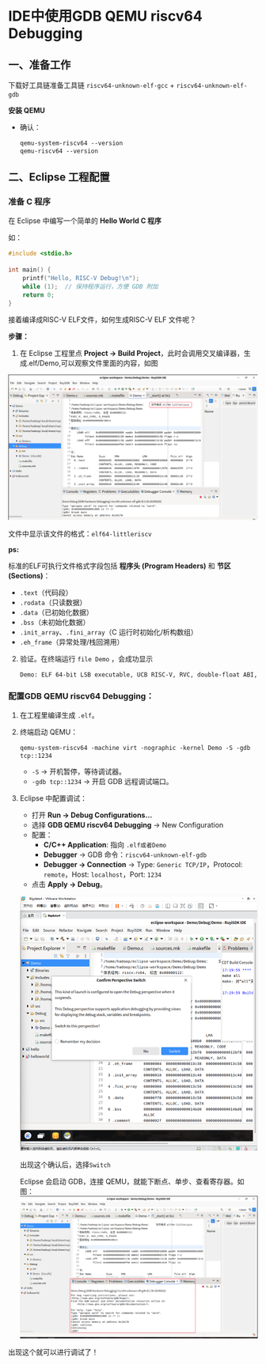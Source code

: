 # IDE中使用GDB QEMU riscv64 Debugging

## 一、准备工作

下载好工具链准备工具链 `riscv64-unknown-elf-gcc` + `riscv64-unknown-elf-gdb`

**安装 QEMU**

- 确认：

  ```
  qemu-system-riscv64 --version
  qemu-riscv64 --version
  ```

## 二、Eclipse 工程配置

### 准备 C 程序

在 Eclipse 中编写一个简单的 **Hello World C 程序**

如：

```c
#include <stdio.h>

int main() {
    printf("Hello, RISC-V Debug!\n");
    while (1);  // 保持程序运行，方便 GDB 附加
    return 0;
}
```

接着编译成RISC-V ELF文件，如何生成RISC-V ELF 文件呢？

**步骤：**

1. 在 Eclipse 工程里点 **Project → Build Project**，此时会调用交叉编译器，生成.elf/Demo,可以观察文件里面的内容，如图

![](pic/pic3.png)

文件中显示该文件的格式：`elf64-littleriscv`

**ps:**

标准的ELF可执行文件格式字段包括 **程序头 (Program Headers)** 和 **节区 (Sections)**：

- `.text`（代码段）
- `.rodata`（只读数据）
- `.data`（已初始化数据）
- `.bss`（未初始化数据）
- `.init_array`、`.fini_array`（C 运行时初始化/析构数组）
- `.eh_frame`（异常处理/栈回溯用）

2. 验证。在终端运行 `file Demo` ，会成功显示 

   ```bash
   Demo: ELF 64-bit LSB executable, UCB RISC-V, RVC, double-float ABI, version 1 (SYSV), statically linked, with debug_info, not stripped
   ```

### 配置GDB QEMU riscv64 Debugging：

1. 在工程里编译生成 `.elf`。

2. 终端启动 QEMU：

   ```
   qemu-system-riscv64 -machine virt -nographic -kernel Demo -S -gdb tcp::1234
   ```

   - `-S` → 开机暂停，等待调试器。
   - `-gdb tcp::1234` → 开启 GDB 远程调试端口。

3. Eclipse 中配置调试：

   - 打开 **Run → Debug Configurations…**
   - 选择 **GDB QEMU riscv64 Debugging** → New Configuration
   - 配置：
     - **C/C++ Application**: 指向 `.elf或者Demo`
     - **Debugger** → GDB 命令：`riscv64-unknown-elf-gdb`
     - **Debugger → Connection** → Type: `Generic TCP/IP`，Protocol: `remote`，Host: `localhost`，Port: `1234`
   - 点击 **Apply → Debug**。

   ![](pic/pic4.png)

   出现这个确认后，选择`Switch`

   Eclipse 会启动 GDB，连接 QEMU，就能下断点、单步、查看寄存器。如图：
   ![](pic/pic5.png)

出现这个就可以进行调试了！